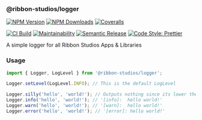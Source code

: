 ### @ribbon-studios/logger

[![NPM Version][npm-version-image]][npm-url]
[![NPM Downloads][npm-downloads-image]][npm-url]
[![Coveralls][coveralls-image]][coveralls-url]

[![CI Build][github-actions-image]][github-actions-url]
[![Maintainability][maintainability-image]][maintainability-url]
[![Semantic Release][semantic-release-image]][semantic-release-url]
[![Code Style: Prettier][code-style-image]][code-style-url]

A simple logger for all Ribbon Studios Apps & Libraries

### Usage

```ts
import { Logger, LogLevel } from '@ribbon-studios/logger';

Logger.setLevel(LogLevel.INFO); // This is the default LogLevel

Logger.silly('hello', 'world!'); // Outputs nothing since its lower then the configured level!
Logger.info('hello', 'world!'); // '[info]:  hello world!'
Logger.warn('hello', 'world!'); // '[warn]:  hello world!'
Logger.error('hello', 'world!'); // '[error]: hello world!'
```

[npm-version-image]: https://img.shields.io/npm/v/@ribbon-studios/logger.svg
[npm-downloads-image]: https://img.shields.io/npm/dm/@ribbon-studios/logger.svg
[npm-url]: https://npmjs.org/package/@ribbon-studios/logger
[github-actions-image]: https://img.shields.io/github/actions/workflow/status/ribbon-studios/logger/ci.yml?event=push
[github-actions-url]: https://github.com/ribbon-studios/logger/actions/workflows/ci.yml?query=branch%3Amain
[coveralls-image]: https://img.shields.io/coveralls/ribbon-studios/logger.svg
[coveralls-url]: https://coveralls.io/github/ribbon-studios/logger?branch=main
[code-style-image]: https://img.shields.io/badge/code%20style-prettier-ff69b4.svg
[code-style-url]: https://prettier.io
[maintainability-image]: https://img.shields.io/codeclimate/maintainability/ribbon-studios/refreshly
[maintainability-url]: https://codeclimate.com/github/ribbon-studios/refreshly/maintainability
[semantic-release-url]: https://github.com/semantic-release/semantic-release
[semantic-release-image]: https://img.shields.io/badge/%F0%9F%93%A6%F0%9F%9A%80-semantic--release-e10079
